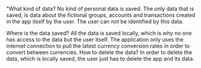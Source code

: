 "What kind of data?
  No kind of personal data is saved.
  The only data that is saved, is data about the fictional groups, accounts and transactions created in the app itself by the user.
  The user can not be identified by this data.
  
 Where is the data saved?
  All the data is saved locally, which is why no one has access to the data but the user itself.
  The application only uses the internet connection to pull the latest currency conversion rates in order to convert between currencies.
 How to delete the data?
  In order to delete the data, which is locally saved, the user just has to delete the app and its data.
